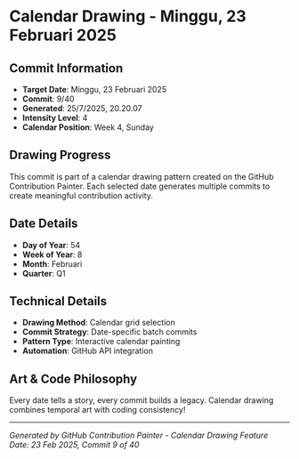 # Calendar Drawing - Minggu, 23 Februari 2025

## Commit Information
- **Target Date**: Minggu, 23 Februari 2025
- **Commit**: 9/40
- **Generated**: 25/7/2025, 20.20.07
- **Intensity Level**: 4
- **Calendar Position**: Week 4, Sunday

## Drawing Progress
This commit is part of a calendar drawing pattern created on the GitHub Contribution Painter.
Each selected date generates multiple commits to create meaningful contribution activity.

## Date Details
- **Day of Year**: 54
- **Week of Year**: 8
- **Month**: Februari
- **Quarter**: Q1

## Technical Details
- **Drawing Method**: Calendar grid selection
- **Commit Strategy**: Date-specific batch commits
- **Pattern Type**: Interactive calendar painting
- **Automation**: GitHub API integration

## Art & Code Philosophy
Every date tells a story, every commit builds a legacy. 
Calendar drawing combines temporal art with coding consistency!

---
*Generated by GitHub Contribution Painter - Calendar Drawing Feature*
*Date: 23 Feb 2025, Commit 9 of 40*